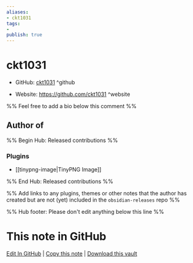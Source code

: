 ```yaml
---
aliases:
- ckt1031
tags:
- 
publish: true
---
```


# ckt1031

- GitHub: [ckt1031](https://github.com/ckt1031/) ^github
<!-- - Discord: `@` ^discord-->
- Website: <https://github.com/ckt1031> ^website
<!-- - [[Publish sites|Publish site]]: <https://> ^publish-->

%% Feel free to add a bio below this comment %%


## Author of

%% Begin Hub: Released contributions %%
### Plugins
- [[tinypng-image|TinyPNG Image]]

%% End Hub: Released contributions %%

%% Add links to any plugins, themes or other notes that the author has created but are not (yet) included in the `obsidian-releases` repo %%

<!--
### Unlisted plugins
-->

<!--
### Others
-->

<!--
## Sponsor this author
-->

<!-- - [[GitHub sponsors]]: [Sponsor @ckt1031 on GitHub Sponsors](https://github.com/sponsors/ckt1031) ^github-sponsor-->
<!-- - [[Buy me a coffee]]: <https://> ^buy-me-a-coffee-->
<!-- - [[PayPal]]: <https://> ^paypal-->
<!-- - [[Patreon]]: <https://> ^patreon-->

<!--
## Follow this author
-->

<!-- - [[YouTube Channels|On YouTube]]: <https://> ^youtube-->
<!-- - Twitter: <https://> ^twitter-->
<!-- - ... -->

%% Hub footer: Please don't edit anything below this line %%

# This note in GitHub

<span class="git-footer">[Edit In GitHub](https://github.dev/obsidian-community/obsidian-hub/blob/main/01%20-%20Community/People/ckt1031.md "git-hub-edit-note") | [Copy this note](https://raw.githubusercontent.com/obsidian-community/obsidian-hub/main/01%20-%20Community/People/ckt1031.md "git-hub-copy-note") | [Download this vault](https://github.com/obsidian-community/obsidian-hub/archive/refs/heads/main.zip "git-hub-download-vault") </span>

